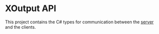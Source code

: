 # XOutput API

This project contains the C# types for communication between the [server](../XOutput.Server) and the clients.